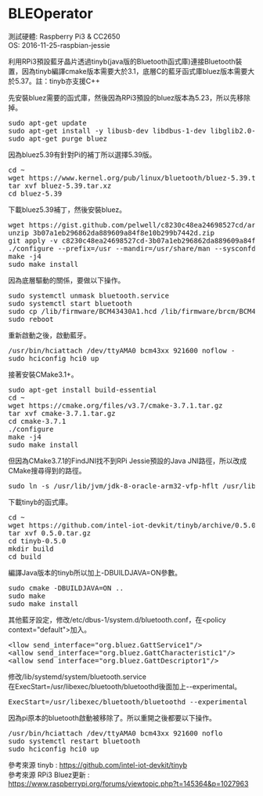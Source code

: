 # BLEOperator
測試硬體: Raspberry Pi3 & CC2650<br>
OS: 2016-11-25-raspbian-jessie<br>

利用RPi3預設藍牙晶片透過tinyb(java版的Bluetooth函式庫)連接Bluetooth裝置，因為tinyb編譯cmake版本需要大於3.1，底層C的藍牙函式庫bluez版本需要大於5.37。註：tinyb亦支援C++<br>

先安裝bluez需要的函式庫，然後因為RPi3預設的bluez版本為5.23，所以先移除掉。<br>
<pre>sudo apt-get update
sudo apt-get install -y libusb-dev libdbus-1-dev libglib2.0-dev libudev-dev libical-dev libreadline-dev glib2.0
sudo apt-get purge bluez<br></pre>

因為bluez5.39有針對Pi的補丁所以選擇5.39版。<br>
<pre>
cd ~
wget https://www.kernel.org/pub/linux/bluetooth/bluez-5.39.tar.xz
tar xvf bluez-5.39.tar.xz
cd bluez-5.39</pre>
下載bluez5.39補丁，然後安裝bluez。<br>
<pre>
wget https://gist.github.com/pelwell/c8230c48ea24698527cd/archive/3b07a1eb296862da889609a84f8e10b299b7442d.zip
unzip 3b07a1eb296862da889609a84f8e10b299b7442d.zip
git apply -v c8230c48ea24698527cd-3b07a1eb296862da889609a84f8e10b299b7442d/*
./configure --prefix=/usr --mandir=/usr/share/man --sysconfdir=/etc --localstatedir=/var --enable-experimental --with-systemdsystemunitdir=/lib/systemd/system --with-systemduserunitdir=/usr/lib/systemd
make -j4
sudo make install</pre>
因為底層驅動的關係，要做以下操作。<br>
<pre>
sudo systemctl unmask bluetooth.service
sudo systemctl start bluetooth
sudo cp /lib/firmware/BCM43430A1.hcd /lib/firmware/brcm/BCM43430A1.hcd
sudo reboot</pre>
重新啟動之後，啟動藍牙。<br>
<pre>
/usr/bin/hciattach /dev/ttyAMA0 bcm43xx 921600 noflow -
sudo hciconfig hci0 up</pre>
接著安裝CMake3.1+。<br>
<pre>
sudo apt-get install build-essential
cd ~
wget https://cmake.org/files/v3.7/cmake-3.7.1.tar.gz
tar xvf cmake-3.7.1.tar.gz
cd cmake-3.7.1
./configure
make -j4
sudo make install
</pre>
但因為CMake3.7.1的FindJNI找不到RPi Jessie預設的Java JNI路徑，所以改成CMake搜尋得到的路徑。<br>
<pre>sudo ln -s /usr/lib/jvm/jdk-8-oracle-arm32-vfp-hflt /usr/lib/jvm/default-java</pre>
下載tinyb的函式庫。<br>
<pre>
cd ~
wget https://github.com/intel-iot-devkit/tinyb/archive/0.5.0.tar.gz
tar xvf 0.5.0.tar.gz
cd tinyb-0.5.0
mkdir build
cd build</pre>
編譯Java版本的tinyb所以加上-DBUILDJAVA=ON參數。<br>
<pre>
sudo cmake -DBUILDJAVA=ON ..
sudo make
sudo make install</pre>
其他藍牙設定，修改/etc/dbus-1/system.d/bluetooth.conf，在&lt;policy context="default"&gt;加入。<br>
<pre>&lt;llow send_interface="org.bluez.GattService1"/&gt;
&lt;allow send_interface="org.bluez.GattCharacteristic1"/&gt;
&lt;allow send_interface="org.bluez.GattDescriptor1"/&gt;
</pre>
修改/lib/systemd/system/bluetooth.service<br>在ExecStart=/usr/libexec/bluetooth/bluetoothd後面加上--experimental。<br>
<pre>ExecStart=/usr/libexec/bluetooth/bluetoothd --experimental</pre>
因為pi原本的bluetooth啟動被移除了。所以重開之後都要以下操作。<br>
<pre>
/usr/bin/hciattach /dev/ttyAMA0 bcm43xx 921600 noflo
sudo systemctl restart bluetooth
sudo hciconfig hci0 up
</pre>
參考來源 tinyb : https://github.com/intel-iot-devkit/tinyb<br>
參考來源 RPi3 Bluez更新 : https://www.raspberrypi.org/forums/viewtopic.php?t=145364&p=1027963
